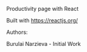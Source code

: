 Productivity page with React

Built with https://reactjs.org/

Authors:

Burulai Narzieva - Initial Work



